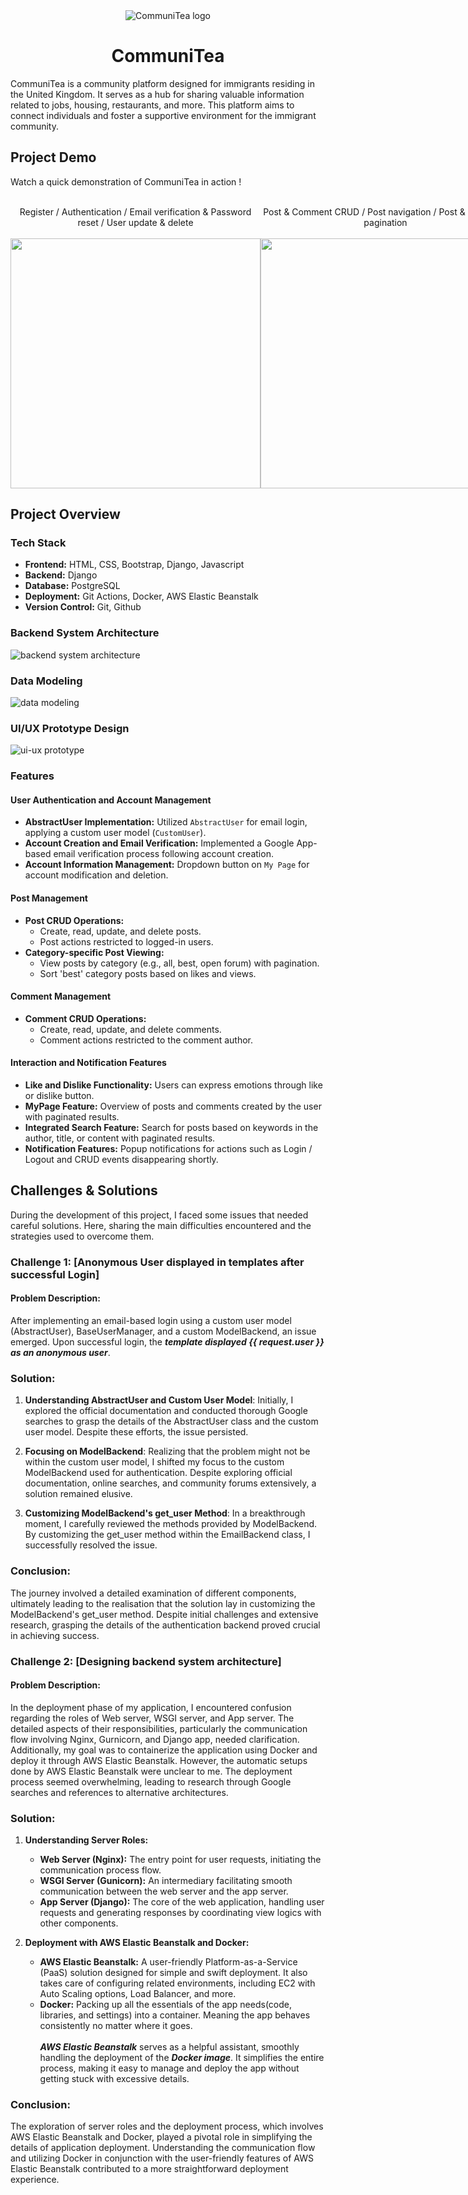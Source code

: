 <div align="center">
  <img src="https://github.com/ojg1993/CommuniTea/assets/61238157/9a211dc3-4c42-4051-b01c-cb81e1094302" alt="CommuniTea logo">
  <h1 align="center">CommuniTea</h1>
</div>

CommuniTea is a community platform designed for immigrants residing in the United Kingdom. It serves as a hub for sharing valuable information related to jobs, housing, restaurants, and more. This platform aims to connect individuals and foster a supportive environment for the immigrant community.

## Project Demo

Watch a quick demonstration of CommuniTea in action !
<br>
<br>

<div style="display: flex; justify-content: space-between;">
    <div style="text-align: center;">
        <span>Register / Authentication / Email verification & Password reset / User update & delete</span>
        <br>
        <br>
        <img src="https://github.com/ojg1993/CommuniTea/assets/61238157/1aa62dc5-5608-46d5-817e-e30af73d4bda" width="400">
    </div>
    <br>
    <br>
    <div style="text-align: center;">
        <span>Post & Comment CRUD / Post navigation / Post & Comment pagination</span>
        <br>
        <br>
        <img src="https://github.com/ojg1993/CommuniTea/assets/61238157/ff485c19-0451-486a-bc44-44e4ae2e59ba" width="400">
    </div>
    <br>
    <br>
    <div style="text-align: center;">
        <span>Search / Like & Dislike / Hits / Best / My page</span>
        <br>
        <br>
        <img src="https://github.com/ojg1993/CommuniTea/assets/61238157/e63b43e3-6203-4278-a21f-7ed8764dd237" width="400">
    </div>
</div>

## Project Overview
### Tech Stack

- **Frontend:** HTML, CSS, Bootstrap, Django, Javascript
- **Backend:** Django
- **Database:** PostgreSQL
- **Deployment:** Git Actions, Docker, AWS Elastic Beanstalk
- **Version Control:** Git, Github

### Backend System Architecture
![backend system architecture](https://github.com/ojg1993/CommuniTea/assets/61238157/dccd4923-0243-49b4-80c8-89e6c8dab203)

### Data Modeling

![data modeling](https://github.com/ojg1993/CommuniTea/assets/61238157/47c803b0-89c0-470c-bd13-3f9cc1927030)

### UI/UX Prototype Design

![ui-ux prototype](https://github.com/ojg1993/CommuniTea/assets/61238157/b78834be-e3b3-4b59-9d08-466ef1499df7)

### Features

#### User Authentication and Account Management

- **AbstractUser Implementation:** Utilized `AbstractUser` for email login, applying a custom user model (`CustomUser`).
- **Account Creation and Email Verification:** Implemented a Google App-based email verification process following account creation.
- **Account Information Management:** Dropdown button on `My Page` for account modification and deletion.

#### Post Management

- **Post CRUD Operations:**
  - Create, read, update, and delete posts.
  - Post actions restricted to logged-in users.
- **Category-specific Post Viewing:**
  - View posts by category (e.g., all, best, open forum) with pagination.
  - Sort 'best' category posts based on likes and views.

#### Comment Management

- **Comment CRUD Operations:**
  - Create, read, update, and delete comments.
  - Comment actions restricted to the comment author.

#### Interaction and Notification Features

- **Like and Dislike Functionality:** Users can express emotions through like or dislike button.
- **MyPage Feature:** Overview of posts and comments created by the user with paginated results.
- **Integrated Search Feature:** Search for posts based on keywords in the author, title, or content with paginated results.
- **Notification Features:** Popup notifications for actions such as Login / Logout and CRUD events disappearing shortly.

## Challenges & Solutions
During the development of this project, I faced some issues that needed careful solutions. Here, sharing the main difficulties encountered and the strategies used to overcome them.

### Challenge 1: [Anonymous User displayed in templates after successful Login]

#### Problem Description:
After implementing an email-based login using a custom user model (AbstractUser), BaseUserManager, and a custom ModelBackend, an issue emerged. Upon successful login, the ***template displayed {{ request.user }} as an anonymous user***.

### Solution:

1. **Understanding AbstractUser and Custom User Model**:
Initially, I explored the official documentation and conducted thorough Google searches to grasp the details of the AbstractUser class and the custom user model. Despite these efforts, the issue persisted.

2. **Focusing on ModelBackend**:
Realizing that the problem might not be within the custom user model, I shifted my focus to the custom ModelBackend used for authentication. Despite exploring official documentation, online searches, and community forums extensively, a solution remained elusive.

3. **Customizing ModelBackend's get_user Method**:
In a breakthrough moment, I carefully reviewed the methods provided by ModelBackend. By customizing the get_user method within the EmailBackend class, I successfully resolved the issue.

### Conclusion:
The journey involved a detailed examination of different components, ultimately leading to the realisation that the solution lay in customizing the ModelBackend's get_user method. Despite initial challenges and extensive research, grasping the details of the authentication backend proved crucial in achieving success.

### Challenge 2: [Designing backend system architecture]

#### Problem Description:
In the deployment phase of my application, I encountered confusion regarding the roles of Web server, WSGI server, and App server. The detailed aspects of their responsibilities, particularly the communication flow involving Nginx, Gurnicorn, and Django app, needed clarification. Additionally, my goal was to containerize the application using Docker and deploy it through AWS Elastic Beanstalk. However, the automatic setups done by AWS Elastic Beanstalk were unclear to me. The deployment process seemed overwhelming, leading to research through Google searches and references to alternative architectures.

### Solution:

1. **Understanding Server Roles:**
   - **Web Server (Nginx):** The entry point for user requests, initiating the communication process flow.
   - **WSGI Server (Gunicorn):** An intermediary facilitating smooth communication between the web server and the app server.
   - **App Server (Django):** The core of the web application, handling user requests and generating responses by coordinating view logics with other components.

2. **Deployment with AWS Elastic Beanstalk and Docker:**
   - **AWS Elastic Beanstalk:** A user-friendly Platform-as-a-Service (PaaS) solution designed for simple and swift deployment. It also takes care of configuring related environments, including EC2 with Auto Scaling options, Load Balancer, and more.
   - **Docker:** Packing up all the essentials of the app needs(code, libraries, and settings) into a container. Meaning the app behaves consistently no matter where it goes.
<br><br>
   ***AWS Elastic Beanstalk*** serves as a helpful assistant, smoothly handling the deployment of the ***Docker image***. It simplifies the entire process, making it easy to manage and deploy the app without getting stuck with excessive details.
### Conclusion:
The exploration of server roles and the deployment process, which involves AWS Elastic Beanstalk and Docker, played a pivotal role in simplifying the details of application deployment. Understanding the communication flow and utilizing Docker in conjunction with the user-friendly features of AWS Elastic Beanstalk contributed to a more straightforward deployment experience.
